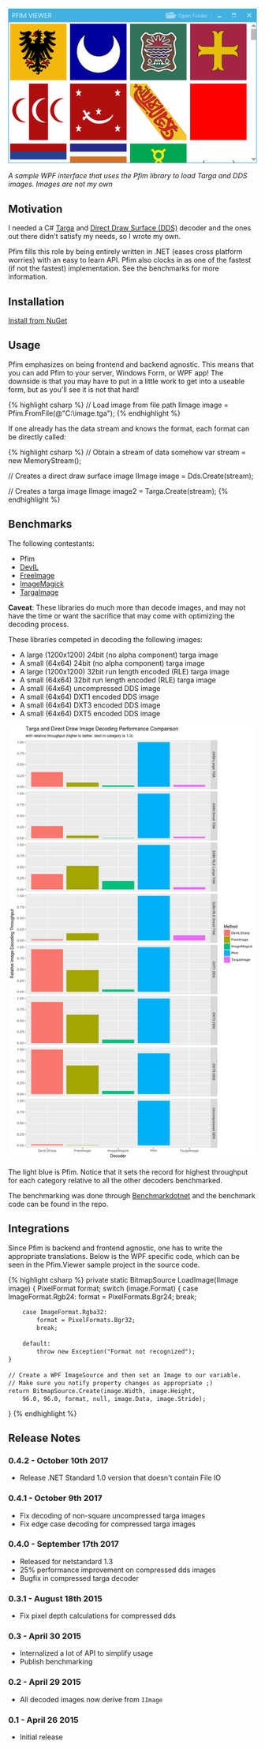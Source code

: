[![Pfim-viewer](img/pfim-viewer.png)](img/pfim-viewer.png)

*A sample WPF interface that uses the Pfim library to load Targa and DDS images. Images are not my own*

## Motivation

I needed a C# [Targa](https://en.wikipedia.org/wiki/Truevision_TGA) and
[Direct Draw Surface (DDS)](https://en.wikipedia.org/wiki/DirectDraw_Surface)
decoder and the ones out there didn't satisfy my needs, so I wrote my own.

Pfim fills this role by being entirely written in .NET (eases cross platform
worries) with an easy to learn API. Pfim also clocks in as one of the fastest
(if not the fastest) implementation. See the benchmarks for more information.

## Installation

[Install from NuGet](http://www.nuget.org/packages/Pfim/)

## Usage

Pfim emphasizes on being frontend and backend agnostic. This means that you
can add Pfim to your server, Windows Form, or WPF app! The downside is that
you may have to put in a little work to get into a useable form, but as you'll
see it is not that hard!

{% highlight csharp %}
// Load image from file path
IImage image = Pfim.FromFile(@"C:\image.tga");
{% endhighlight %}

If one already has the data stream and knows the format, each format can be directly called:

{% highlight csharp %}
// Obtain a stream of data somehow
var stream = new MemoryStream();

// Creates a direct draw surface image
IImage image = Dds.Create(stream);

// Creates a targa image
IImage image2 = Targa.Create(stream);
{% endhighlight %}

## Benchmarks

The following contestants:

- Pfim
- [DevIL](http://openil.sourceforge.net/)
- [FreeImage](http://freeimage.sourceforge.net/)
- [ImageMagick](https://www.imagemagick.org/script/index.php)
- [TargaImage](https://www.codeproject.com/Articles/31702/NET-Targa-Image-Reader)

**Caveat**: These libraries do much more than decode images, and may not have the time or want the sacrifice that may come with optimizing the decoding process.

These libraries competed in decoding the following images:

- A large (1200x1200) 24bit (no alpha component) targa image
- A small (64x64) 24bit (no alpha component) targa image
- A large (1200x1200) 32bit run length encoded (RLE) targa image
- A small (64x64) 32bit run length encoded (RLE) targa image
- A small (64x64) uncompressed DDS image
- A small (64x64) DXT1 encoded DDS image
- A small (64x64) DXT3 encoded DDS image
- A small (64x64) DXT5 encoded DDS image

[![Pfim-benchmark1](img/benchmark.png)](img/benchmark.png)

The light blue is Pfim. Notice that it sets the record for highest throughput for each category relative to all the other decoders benchmarked.

The benchmarking was done through [Benchmarkdotnet](https://github.com/dotnet/BenchmarkDotNet) and the benchmark code can
be found in the repo.

## Integrations

Since Pfim is backend and frontend agnostic, one has to write the appropriate translations. Below is the WPF specific code, which can be seen in the Pfim.Viewer sample project in the source code.

{% highlight csharp %}
private static BitmapSource LoadImage(IImage image)
{
    PixelFormat format;
    switch (image.Format)
    {
        case ImageFormat.Rgb24:
            format = PixelFormats.Bgr24;
            break;

        case ImageFormat.Rgba32:
            format = PixelFormats.Bgr32;
            break;

        default:
            throw new Exception("Format not recognized");
    }

    // Create a WPF ImageSource and then set an Image to our variable.
    // Make sure you notify property changes as appropriate ;)
    return BitmapSource.Create(image.Width, image.Height,
        96.0, 96.0, format, null, image.Data, image.Stride);
}
{% endhighlight %}

## Release Notes

### 0.4.2 - October 10th 2017
* Release .NET Standard 1.0 version that doesn't contain File IO

### 0.4.1 - October 9th 2017
* Fix decoding of non-square uncompressed targa images
* Fix edge case decoding for compressed targa images

### 0.4.0 - September 17th 2017
* Released for netstandard 1.3
* 25% performance improvement on compressed dds images
* Bugfix in compressed targa decoder

### 0.3.1 - August 18th 2015
* Fix pixel depth calculations for compressed dds

### 0.3 - April 30 2015
* Internalized a lot of API to simplify usage
* Publish benchmarking

### 0.2 - April 29 2015
* All decoded images now derive from `IImage`

### 0.1 - April 26 2015
* Initial release
